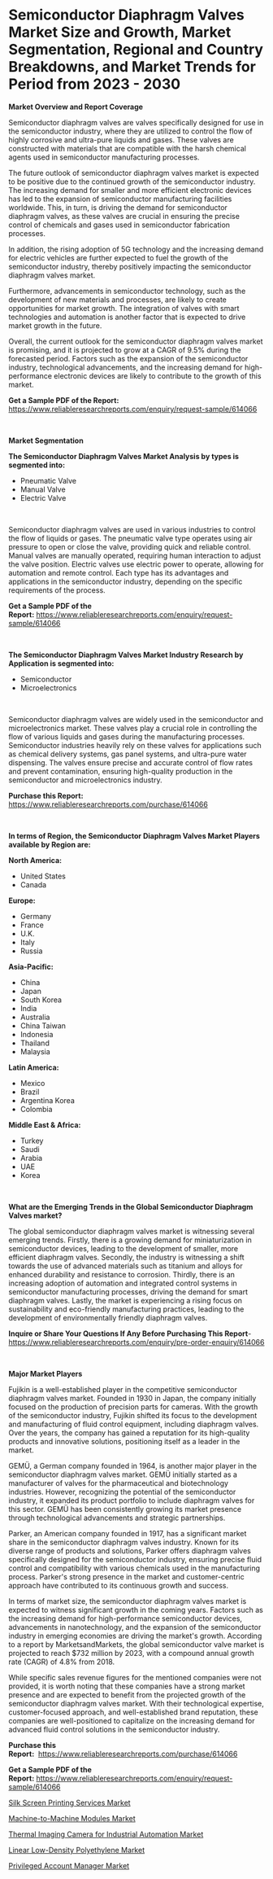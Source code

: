 <p><h1>Semiconductor Diaphragm Valves Market Size and Growth, Market Segmentation, Regional and Country Breakdowns, and Market Trends for Period from 2023 -  2030</h1></p><p><strong>Market Overview and Report Coverage</strong></p>
<p><p>Semiconductor diaphragm valves are valves specifically designed for use in the semiconductor industry, where they are utilized to control the flow of highly corrosive and ultra-pure liquids and gases. These valves are constructed with materials that are compatible with the harsh chemical agents used in semiconductor manufacturing processes.</p><p>The future outlook of semiconductor diaphragm valves market is expected to be positive due to the continued growth of the semiconductor industry. The increasing demand for smaller and more efficient electronic devices has led to the expansion of semiconductor manufacturing facilities worldwide. This, in turn, is driving the demand for semiconductor diaphragm valves, as these valves are crucial in ensuring the precise control of chemicals and gases used in semiconductor fabrication processes.</p><p>In addition, the rising adoption of 5G technology and the increasing demand for electric vehicles are further expected to fuel the growth of the semiconductor industry, thereby positively impacting the semiconductor diaphragm valves market.</p><p>Furthermore, advancements in semiconductor technology, such as the development of new materials and processes, are likely to create opportunities for market growth. The integration of valves with smart technologies and automation is another factor that is expected to drive market growth in the future.</p><p>Overall, the current outlook for the semiconductor diaphragm valves market is promising, and it is projected to grow at a CAGR of 9.5% during the forecasted period. Factors such as the expansion of the semiconductor industry, technological advancements, and the increasing demand for high-performance electronic devices are likely to contribute to the growth of this market.</p></p>
<p><strong>Get a Sample PDF of the Report:</strong> <a href="https://www.reliableresearchreports.com/enquiry/request-sample/614066">https://www.reliableresearchreports.com/enquiry/request-sample/614066</a></p>
<p>&nbsp;</p>
<p><strong>Market Segmentation</strong></p>
<p><strong>The Semiconductor Diaphragm Valves Market Analysis by types is segmented into:</strong></p>
<p><ul><li>Pneumatic Valve</li><li>Manual Valve</li><li>Electric Valve</li></ul></p>
<p>&nbsp;</p>
<p><p>Semiconductor diaphragm valves are used in various industries to control the flow of liquids or gases. The pneumatic valve type operates using air pressure to open or close the valve, providing quick and reliable control. Manual valves are manually operated, requiring human interaction to adjust the valve position. Electric valves use electric power to operate, allowing for automation and remote control. Each type has its advantages and applications in the semiconductor industry, depending on the specific requirements of the process.</p></p>
<p><strong>Get a Sample PDF of the Report:</strong>&nbsp;<a href="https://www.reliableresearchreports.com/enquiry/request-sample/614066">https://www.reliableresearchreports.com/enquiry/request-sample/614066</a></p>
<p>&nbsp;</p>
<p><strong>The Semiconductor Diaphragm Valves Market Industry Research by Application is segmented into:</strong></p>
<p><ul><li>Semiconductor</li><li>Microelectronics</li></ul></p>
<p>&nbsp;</p>
<p><p>Semiconductor diaphragm valves are widely used in the semiconductor and microelectronics market. These valves play a crucial role in controlling the flow of various liquids and gases during the manufacturing processes. Semiconductor industries heavily rely on these valves for applications such as chemical delivery systems, gas panel systems, and ultra-pure water dispensing. The valves ensure precise and accurate control of flow rates and prevent contamination, ensuring high-quality production in the semiconductor and microelectronics industry.</p></p>
<p><strong>Purchase this Report:</strong>&nbsp; <a href="https://www.reliableresearchreports.com/purchase/614066">https://www.reliableresearchreports.com/purchase/614066</a></p>
<p>&nbsp;</p>
<p><strong>In terms of Region, the Semiconductor Diaphragm Valves Market Players available by Region are:</strong></p>
<p>
    <p> <strong> North America: </strong>
        <ul>
            <li>United States</li>
            <li>Canada</li>
        </ul>
        </p> 
    <p> <strong> Europe: </strong>
        <ul>
            <li>Germany</li>
            <li>France</li>
            <li>U.K.</li>
            <li>Italy</li>
            <li>Russia</li>
        </ul>
        </p> 
    <p> <strong> Asia-Pacific: </strong>
        <ul>
            <li>China</li>
            <li>Japan</li>
            <li>South Korea</li>
            <li>India</li>
            <li>Australia</li>
            <li>China Taiwan</li>
            <li>Indonesia</li>
            <li>Thailand</li>
            <li>Malaysia</li>
        </ul>
        </p> 
    <p> <strong> Latin America: </strong>
        <ul>
            <li>Mexico</li>
            <li>Brazil</li>
            <li>Argentina Korea</li>
            <li>Colombia</li>
        </ul>
        </p> 
    <p> <strong> Middle East & Africa: </strong>
        <ul>
            <li>Turkey</li>
            <li>Saudi</li>
            <li>Arabia</li>
            <li>UAE</li>
            <li>Korea</li>
        </ul>
    </p>
    </p>
<p>&nbsp;</p>
<p><strong>What are the Emerging Trends in the Global Semiconductor Diaphragm Valves market?</strong></p>
<p><p>The global semiconductor diaphragm valves market is witnessing several emerging trends. Firstly, there is a growing demand for miniaturization in semiconductor devices, leading to the development of smaller, more efficient diaphragm valves. Secondly, the industry is witnessing a shift towards the use of advanced materials such as titanium and alloys for enhanced durability and resistance to corrosion. Thirdly, there is an increasing adoption of automation and integrated control systems in semiconductor manufacturing processes, driving the demand for smart diaphragm valves. Lastly, the market is experiencing a rising focus on sustainability and eco-friendly manufacturing practices, leading to the development of environmentally friendly diaphragm valves.</p></p>
<p><strong>Inquire or Share Your Questions If Any Before Purchasing This Report</strong>- <a href="https://www.reliableresearchreports.com/enquiry/pre-order-enquiry/614066">https://www.reliableresearchreports.com/enquiry/pre-order-enquiry/614066</a></p>
<p>&nbsp;</p>
<p><strong>Major Market Players</strong></p>
<p><p>Fujikin is a well-established player in the competitive semiconductor diaphragm valves market. Founded in 1930 in Japan, the company initially focused on the production of precision parts for cameras. With the growth of the semiconductor industry, Fujikin shifted its focus to the development and manufacturing of fluid control equipment, including diaphragm valves. Over the years, the company has gained a reputation for its high-quality products and innovative solutions, positioning itself as a leader in the market.</p><p>GEMÜ, a German company founded in 1964, is another major player in the semiconductor diaphragm valves market. GEMÜ initially started as a manufacturer of valves for the pharmaceutical and biotechnology industries. However, recognizing the potential of the semiconductor industry, it expanded its product portfolio to include diaphragm valves for this sector. GEMÜ has been consistently growing its market presence through technological advancements and strategic partnerships.</p><p>Parker, an American company founded in 1917, has a significant market share in the semiconductor diaphragm valves industry. Known for its diverse range of products and solutions, Parker offers diaphragm valves specifically designed for the semiconductor industry, ensuring precise fluid control and compatibility with various chemicals used in the manufacturing process. Parker's strong presence in the market and customer-centric approach have contributed to its continuous growth and success.</p><p>In terms of market size, the semiconductor diaphragm valves market is expected to witness significant growth in the coming years. Factors such as the increasing demand for high-performance semiconductor devices, advancements in nanotechnology, and the expansion of the semiconductor industry in emerging economies are driving the market's growth. According to a report by MarketsandMarkets, the global semiconductor valve market is projected to reach $732 million by 2023, with a compound annual growth rate (CAGR) of 4.8% from 2018.</p><p>While specific sales revenue figures for the mentioned companies were not provided, it is worth noting that these companies have a strong market presence and are expected to benefit from the projected growth of the semiconductor diaphragm valves market. With their technological expertise, customer-focused approach, and well-established brand reputation, these companies are well-positioned to capitalize on the increasing demand for advanced fluid control solutions in the semiconductor industry.</p></p>
<p><strong>Purchase this Report:</strong>&nbsp;&nbsp;<a href="https://www.reliableresearchreports.com/purchase/614066">https://www.reliableresearchreports.com/purchase/614066</a></p>
<p></p>
<p><strong>Get a Sample PDF of the Report:</strong>&nbsp;<a href="https://www.reliableresearchreports.com/enquiry/request-sample/614066">https://www.reliableresearchreports.com/enquiry/request-sample/614066</a></p>
<p><p><a href="https://medium.com/@mayrussel1912/silk-screen-printing-services-market-trends-and-market-analysis-forecasted-for-period-2023-2030-7b5192e5c592">Silk Screen Printing Services Market</a></p><p><a href="https://www.linkedin.com/pulse/machine-to-machine-modules-market-size-share-global-analysis/">Machine-to-Machine Modules Market</a></p><p><a href="https://www.linkedin.com/pulse/decoding-thermal-imaging-camera-industrial-automation-market-wyrme/">Thermal Imaging Camera for Industrial Automation Market</a></p><p><a href="https://www.linkedin.com/pulse/linear-low-density-polyethylene-market-size-share-global/">Linear Low-Density Polyethylene Market</a></p><p><a href="https://medium.com/@fredyconn/privileged-account-manager-market-current-market-share-cagr-growth-projection-and-forecast-till-fc8025b9e3bc">Privileged Account Manager Market</a></p></p>